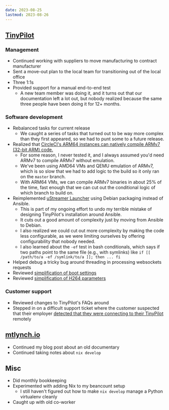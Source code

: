 ```yaml
---
date: 2023-08-25
lastmod: 2023-08-26
---
```


## [TinyPilot](https://tinypilotkvm.com)

### Management

- Continued working with suppliers to move manufacturing to contract manufacturer
- Sent a move-out plan to the local team for transitioning out of the local office
- Three 1:1s
- Provided support for a manual end-to-end test
  - A new team member was doing it, and it turns out that our documentation left a lot out, but nobody realized because the same three people have been doing it for 12+ months.

### Software development

- Rebalanced tasks for current release
  - We caught a series of tasks that turned out to be way more complex than they first appeared, so we had to punt some to a future release.
- Realized that [CircleCI's ARM64 instances can natively compile ARMv7 (32-bit ARM) code.](https://github.com/tiny-pilot/tinypilot/issues/1584)
  - For some reason, I never tested it, and I always assumed you'd need ARMv7 to compile ARMv7 without emulation.
  - We've been using AMD64 VMs and QEMU emulation of ARMv7, which is so slow that we had to add logic to the build so it only ran on the `master` branch.
  - With ARM64 VMs, we can compile ARMv7 binaries in about 25% of the time, fast enough that we can cut out the conditional logic of which branch to build on.
- Reimplemented [uStreamer Launcher](https://github.com/tiny-pilot/tinypilot/pull/1592) using Debian packaging instead of Ansible.
  - This is part of my ongoing effort to undo my terrible mistake of designing TinyPilot's installation around Ansible.
  - It cuts out a good amount of complexity just by moving from Ansible to Debian.
  - I also realized we could cut out more complexity by making the code less configurable, as we were limiting ourselves by offering configurability that nobody needed.
  - I also learned about the `-ef` test in bash conditionals, which says if two paths point to the same file (e.g., with symlinks) like `if [[ /path/to/a -ef /symlink/to/a ]]; then ... fi`
- Helped debug a tricky bug around threading in processing websockets requests
- Reviewed [simplification of boot settings](https://github.com/tiny-pilot/tinypilot/pull/1582)
- Reviewed [simplification of H264 parameters](https://github.com/tiny-pilot/tinypilot/pull/1585)

### Customer support

- Reviewed changes to TinyPilot's FAQs around
- Stepped in on a difficult support ticket where the customer suspected that their employer [detected that they were connecting to their TinyPilot ](https://forum.tinypilotkvm.com/-743/how-did-it-team-know-that-i-am-out-of-california)remotely

## [mtlynch.io](https://mtlynch.io)

- Continued my blog post about an old documentary
- Continued taking notes about `nix develop`

## Misc

- Did monthly bookkeeping
- Experimented with adding Nix to my beancount setup
  - I still haven't figured out how to make `nix develop` manage a Python virtualenv cleanly
- Caught up with old co-worker
